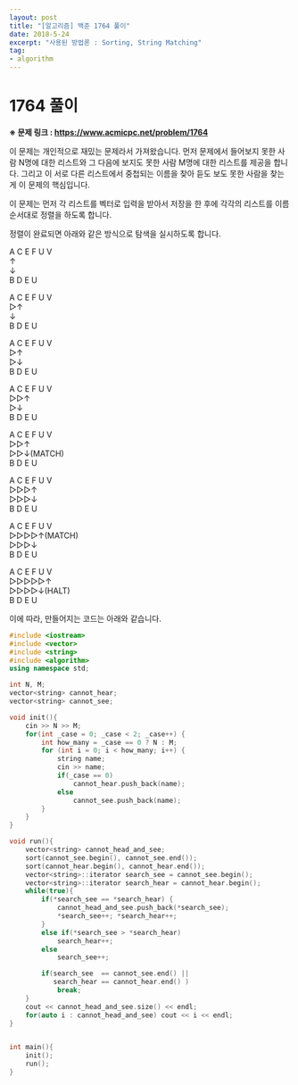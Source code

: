 ```yaml
---
layout: post
title: "[알고리즘] 백준 1764 풀이"
date: 2018-5-24
excerpt: "사용된 방법론 : Sorting, String Matching"
tag:
- algorithm
---
```


# 1764 풀이

**※ 문제 링크 : https://www.acmicpc.net/problem/1764**

이 문제는 개인적으로 재밌는 문제라서 가져왔습니다. 먼저 문제에서 들어보지 못한 사람 N명에 대한 리스트와 그 다음에 보지도 못한 사람 M명에 대한 리스트를 제공을 합니다. 그리고 이 서로 다른 리스트에서 중첩되는 이름을 찾아 듣도 보도 못한 사람을 찾는 게 이 문제의 핵심입니다.

이 문제는 먼저 각 리스트를 벡터로 입력을 받아서 저장을 한 후에 각각의 리스트를 이름 순서대로 정렬을 하도록 합니다.

정렬이 완료되면 아래와 같은 방식으로 탐색을 실시하도록 합니다.

A C E F U V<br />
↑<br />
↓<br />
B D E U<br />

A C E F U V<br />
▷↑<br />
↓<br />
B D E U<br />

A C E F U V<br />
▷↑<br />
▷↓<br />
B D E U<br />

A C E F U V<br />
▷▷↑<br />
▷↓<br />
B D E U<br />

A C E F U V<br />
▷▷↑<br />
▷▷↓(MATCH)<br />
B D E U<br />

A C E F U V<br />
▷▷▷↑<br />
▷▷▷↓<br />
B D E U<br />

A C E F U V<br />
▷▷▷▷↑(MATCH)<br />
▷▷▷↓<br />
B D E U<br />

A C E F U V<br />
▷▷▷▷▷↑<br />
▷▷▷▷↓(HALT)<br />
B D E U<br />

이에 따라, 만들어지는 코드는 아래와 같습니다.
```cpp
#include <iostream>
#include <vector>
#include <string>
#include <algorithm>
using namespace std;

int N, M;
vector<string> cannot_hear;
vector<string> cannot_see;

void init(){
    cin >> N >> M;
    for(int _case = 0; _case < 2; _case++) {
        int how_many = _case == 0 ? N : M;
        for (int i = 0; i < how_many; i++) {
            string name;
            cin >> name;
            if(_case == 0)
                cannot_hear.push_back(name);
            else
                cannot_see.push_back(name);
        }
    }
}

void run(){
    vector<string> cannot_head_and_see;
    sort(cannot_see.begin(), cannot_see.end());
    sort(cannot_hear.begin(), cannot_hear.end());
    vector<string>::iterator search_see = cannot_see.begin();
    vector<string>::iterator search_hear = cannot_hear.begin();
    while(true){
        if(*search_see == *search_hear) {
            cannot_head_and_see.push_back(*search_see);
            *search_see++; *search_hear++;
        }
        else if(*search_see > *search_hear)
            search_hear++;
        else
            search_see++;

        if(search_see  == cannot_see.end() ||
           search_hear == cannot_hear.end() )
            break;
    }
    cout << cannot_head_and_see.size() << endl;
    for(auto i : cannot_head_and_see) cout << i << endl;
}


int main(){
    init();
    run();
}
```

